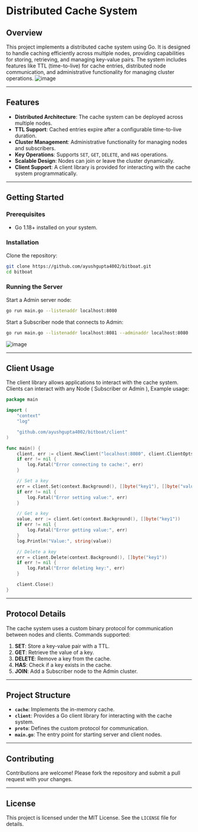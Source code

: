 # Distributed Cache System

## Overview

This project implements a distributed cache system using Go. It is designed to handle caching efficiently across multiple nodes, providing capabilities for storing, retrieving, and managing key-value pairs. The system includes features like TTL (time-to-live) for cache entries, distributed node communication, and administrative functionality for managing cluster operations.
![image](https://github.com/user-attachments/assets/9264e2b7-8036-4a3b-b24d-466efe6b6555)


---

## Features

- **Distributed Architecture**: The cache system can be deployed across multiple nodes.
- **TTL Support**: Cached entries expire after a configurable time-to-live duration.
- **Cluster Management**: Administrative functionality for managing nodes and subscribers.
- **Key Operations**: Supports `SET`, `GET`, `DELETE`, and `HAS` operations.
- **Scalable Design**: Nodes can join or leave the cluster dynamically.
- **Client Support**: A client library is provided for interacting with the cache system programmatically.

---

## Getting Started

### Prerequisites

- Go 1.18+ installed on your system.

### Installation

Clone the repository:

```bash
git clone https://github.com/ayushgupta4002/bitboat.git
cd bitboat
```

### Running the Server

Start a Admin server node:

```bash
go run main.go --listenaddr localhost:8080
```

Start a Subscriber node that connects to Admin:

```bash
go run main.go --listenaddr localhost:8081 --adminaddr localhost:8080
```

![image](https://github.com/user-attachments/assets/f82ef0f7-5993-4354-9bfe-1116669c00cf)

---

## Client Usage

The client library allows applications to interact with the cache system. Clients can interact with any Node ( Subscriber or Admin ), Example usage:

```go
package main

import (
	"context"
	"log"

	"github.com/ayushgupta4002/bitboat/client"
)

func main() {
	client, err := client.NewClient("localhost:8080", client.ClientOpts{}) // [ here specify address of subscriber or admin node as per client need]
	if err != nil {
		log.Fatal("Error connecting to cache:", err)
	}

	// Set a key
	err = client.Set(context.Background(), []byte("key1"), []byte("value1"), 3000000000)
	if err != nil {
		log.Fatal("Error setting value:", err)
	}

	// Get a key
	value, err := client.Get(context.Background(), []byte("key1"))
	if err != nil {
		log.Fatal("Error getting value:", err)
	}
	log.Println("Value:", string(value))

	// Delete a key
	err = client.Delete(context.Background(), []byte("key1"))
	if err != nil {
		log.Fatal("Error deleting key:", err)
	}

	client.Close()
}
```

---

## Protocol Details

The cache system uses a custom binary protocol for communication between nodes and clients. Commands supported:

1. **SET**: Store a key-value pair with a TTL.
2. **GET**: Retrieve the value of a key.
3. **DELETE**: Remove a key from the cache.
4. **HAS**: Check if a key exists in the cache.
5. **JOIN**: Add a Subscriber node to the Admin cluster.

---

## Project Structure

- **`cache`**: Implements the in-memory cache.
- **`client`**: Provides a Go client library for interacting with the cache system.
- **`proto`**: Defines the custom protocol for communication.
- **`main.go`**: The entry point for starting server and client nodes.

---

## Contributing

Contributions are welcome! Please fork the repository and submit a pull request with your changes.

---

## License

This project is licensed under the MIT License. See the `LICENSE` file for details.
